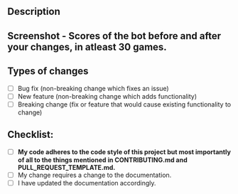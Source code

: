 <!--- Provide a general summary of your changes in the Title above -->

## Description
<!--- Describe your changes in detail -->
<!--- If it fixes an open issue, please link to the issue here. -->
<!--- Why is this change required? What problem does it solve? -->

## Screenshot - Scores of the bot before and after your changes, in atleast 30 games.
<!--- Refer to the wiki on how to test  -->

## Types of changes
<!--- What types of changes does your code introduce? Put an `x` in all the boxes that apply: -->
- [ ] Bug fix (non-breaking change which fixes an issue)
- [ ] New feature (non-breaking change which adds functionality)
- [ ] Breaking change (fix or feature that would cause existing functionality to change)

## Checklist:
<!--- Go over all the following points, and put an `x` in all the boxes that apply. -->
<!--- If you're unsure about any of these, don't hesitate to ask. We're here to help! -->
- [ ] **My code adheres to the code style of this project but most importantly of all to the things mentioned in CONTRIBUTING.md and PULL_REQUEST_TEMPLATE.md.**
- [ ] My change requires a change to the documentation.
- [ ] I have updated the documentation accordingly.

